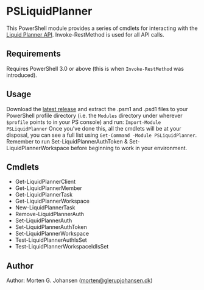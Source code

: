 # PSLiquidPlanner
This PowerShell module provides a series of cmdlets for interacting with the [Liquid Planner API](https://www.liquidplanner.com/support/articles/developer-tools/). Invoke-RestMethod is used for all API calls.

## Requirements
Requires PowerShell 3.0 or above (this is when `Invoke-RestMethod` was introduced).

## Usage
Download the [latest release](https://github.com/mgjohansen/liquidplanner-powershell/releases/latest) and  extract the .psm1 and .psd1 files to your PowerShell profile directory (i.e. the `Modules` directory under wherever `$profile` points to in your PS console) and run:
`Import-Module PSLiquidPlanner`
Once you've done this, all the cmdlets will be at your disposal, you can see a full list using `Get-Command -Module PSLiquidPlanner`. Remember to run Set-LiquidPlannerAuthToken & Set-LiquidPlannerWorkspace before beginning to work in your environment.

## Cmdlets
* Get-LiquidPlannerClient
* Get-LiquidPlannerMember
* Get-LiquidPlannerTask
* Get-LiquidPlannerWorkspace
* New-LiquidPlannerTask
* Remove-LiquidPlannerAuth
* Set-LiquidPlannerAuth
* Set-LiquidPlannerAuthToken
* Set-LiquidPlannerWorkspace
* Test-LiquidPlannerAuthIsSet
* Test-LiquidPlannerWorkspaceIdIsSet

## Author
Author: Morten G. Johansen (<morten@glerupjohansen.dk>)